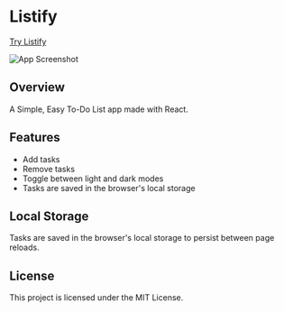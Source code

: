 # Listify
[Try Listify](https://morganaisoffline.github.io/Listify/)

![App Screenshot](https://i.imgur.com/MFX5dlu.png)

## Overview
A Simple, Easy To-Do List app made with React. 


## Features

- Add tasks
- Remove tasks
- Toggle between light and dark modes
- Tasks are saved in the browser's local storage

## Local Storage

Tasks are saved in the browser's local storage to persist between page reloads.

## License

This project is licensed under the MIT License.
